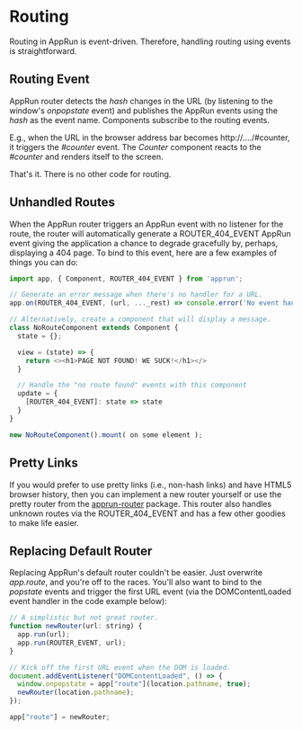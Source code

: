 # Routing

Routing in AppRun is event-driven. Therefore, handling routing using events is straightforward.

## Routing Event

AppRun router detects the _hash_ changes in the URL (by listening to the window's _onpopstate_ event) and publishes the AppRun events using the _hash_ as the event name. Components subscribe to the routing events.

E.g., when the URL in the browser address bar becomes http://..../#counter, it triggers the _#counter_ event. The _Counter_ component reacts to the _#counter_ and renders itself to the screen.

That's it. There is no other code for routing.

## Unhandled Routes

When the AppRun router triggers an AppRun event with no listener for the route, the router will automatically generate a ROUTER_404_EVENT AppRun event giving the application a chance to degrade gracefully by, perhaps, displaying a 404 page. To bind to this event, here are a few examples of things you can do:

```js
import app, { Component, ROUTER_404_EVENT } from 'apprun';

// Generate an error message when there's no handler for a URL.
app.on(ROUTER_404_EVENT, (url, ..._rest) => console.error('No event handler for', url));

// Alternatively, create a component that will display a message.
class NoRouteComponent extends Component {
  state = {};

  view = (state) => {
    return <><h1>PAGE NOT FOUND! WE SUCK!</h1></>
  }

  // Handle the "no route found" events with this component
  update = {
    [ROUTER_404_EVENT]: state => state
  }
}

new NoRouteComponent().mount( on some element );
```

## Pretty Links

If you would prefer to use pretty links (i.e., non-hash links) and have HTML5 browser history, then you can implement a new router yourself or use the pretty router from the [apprun-router](https://github.com/phBalance/apprun-router) package. This router also handles unknown routes via the ROUTER_404_EVENT and has a few other goodies to make life easier.

## Replacing Default Router

Replacing AppRun's default router couldn't be easier. Just overwrite _app.route_, and you're off to the races. You'll also want to bind to the _popstate_ events and trigger the first URL event (via the DOMContentLoaded event handler in the code example below):

```js
// A simplistic but not great router.
function newRouter(url: string) {
  app.run(url);
  app.run(ROUTER_EVENT, url);
}

// Kick off the first URL event when the DOM is loaded.
document.addEventListener("DOMContentLoaded", () => {
  window.onpopstate = app["route"](location.pathname, true);
  newRouter(location.pathname);
});

app["route"] = newRouter;
```

